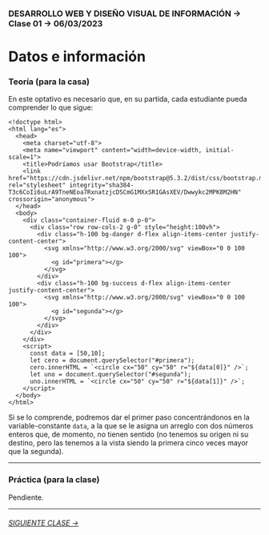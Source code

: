 ### DESARROLLO WEB Y DISEÑO VISUAL DE INFORMACIÓN → Clase 01 → 06/03/2023

# Datos e información

### Teoría (para la casa)

En este optativo es necesario que, en su partida, cada estudiante pueda comprender lo que sigue: 

```
<!doctype html>
<html lang="es">
  <head>
    <meta charset="utf-8">
    <meta name="viewport" content="width=device-width, initial-scale=1">
    <title>Podríamos usar Bootstrap</title>
    <link href="https://cdn.jsdelivr.net/npm/bootstrap@5.3.2/dist/css/bootstrap.min.css" rel="stylesheet" integrity="sha384-T3c6CoIi6uLrA9TneNEoa7RxnatzjcDSCmG1MXxSR1GAsXEV/Dwwykc2MPK8M2HN" crossorigin="anonymous">
  </head>
  <body>
    <div class="container-fluid m-0 p-0">
      <div class="row row-cols-2 g-0" style="height:100vh">
        <div class="h-100 bg-danger d-flex align-items-center justify-content-center">
          <svg xmlns="http://www.w3.org/2000/svg" viewBox="0 0 100 100">
            <g id="primera"></g>
          </svg>
        </div>
        <div class="h-100 bg-success d-flex align-items-center justify-content-center">
          <svg xmlns="http://www.w3.org/2000/svg" viewBox="0 0 100 100">
            <g id="segunda"></g>
          </svg>          
        </div>
      </div>
    </div>
    <script>
      const data = [50,10];
      let cero = document.querySelector("#primera");
      cero.innerHTML = `<circle cx="50" cy="50" r="${data[0]}" />`;
      let uno = document.querySelector("#segunda");
      uno.innerHTML = `<circle cx="50" cy="50" r="${data[1]}" />`;
    </script>
  </body>
</html>
```
Si se lo comprende, podremos dar el primer paso concentrándonos en la variable-constante `data`, a la que se le asigna un arreglo con dos números enteros que, de momento, no tienen sentido (no tenemos su origen ni su destino, pero las tenemos a la vista siendo la primera cinco veces mayor que la segunda).

- - - - - - - - - - - - - - 

### Práctica (para la clase)

Pendiente.

- - - - - - - 

###### [SIGUIENTE CLASE →](https://github.com/profesorfaco/dno097-2024/tree/main/clase-02)
